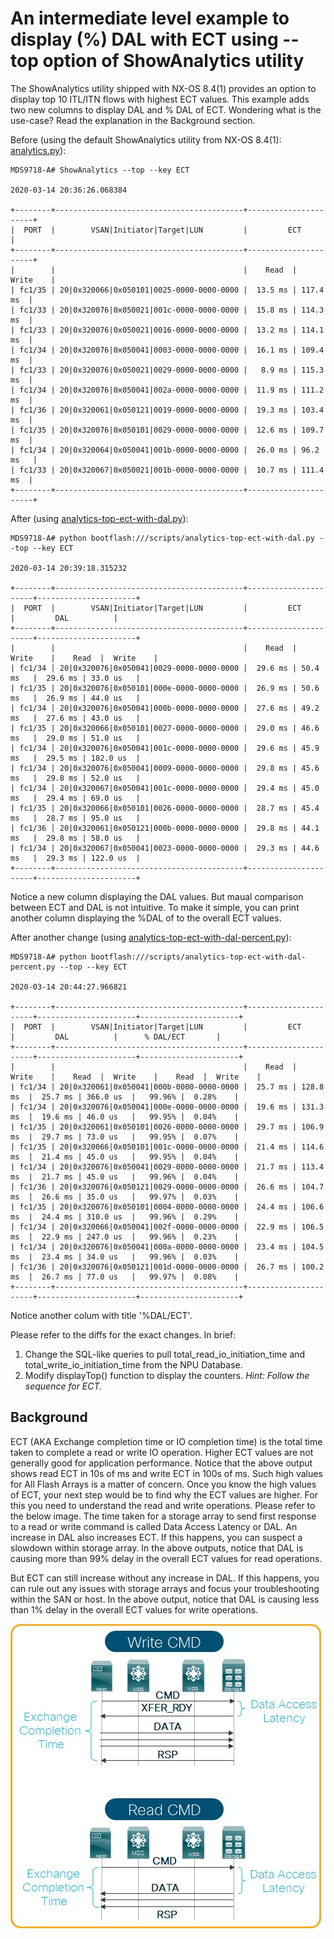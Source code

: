 # An intermediate level example to display (%) DAL with ECT using --top option of ShowAnalytics utility
The ShowAnalytics utility shipped with NX-OS 8.4(1) provides an option to display top 10 ITL/ITN flows with highest ECT values. This example adds two new columns to display DAL and % DAL of ECT. Wondering what is the use-case? Read the explanation in the Background section.

Before (using the default ShowAnalytics utility from NX-OS 8.4(1): [analytics.py](https://github.com/Cisco-SAN/ShowAnalytics-Examples/blob/master/analytics.py)):

    MDS9718-A# ShowAnalytics --top --key ECT
    
    2020-03-14 20:36:26.068384
    
    +--------+------------------------------------------+----------------------+
    |  PORT  |        VSAN|Initiator|Target|LUN         |         ECT          |
    +--------+------------------------------------------+----------------------+
    |        |                                          |    Read  |  Write    |
    | fc1/35 | 20|0x320066|0x050101|0025-0000-0000-0000 |  13.5 ms | 117.4 ms  |
    | fc1/33 | 20|0x320076|0x050021|001c-0000-0000-0000 |  15.8 ms | 114.3 ms  |
    | fc1/33 | 20|0x320076|0x050021|0016-0000-0000-0000 |  13.2 ms | 114.1 ms  |
    | fc1/34 | 20|0x320076|0x050041|0003-0000-0000-0000 |  16.1 ms | 109.4 ms  |
    | fc1/33 | 20|0x320076|0x050021|0029-0000-0000-0000 |   8.9 ms | 115.3 ms  |
    | fc1/34 | 20|0x320076|0x050041|002a-0000-0000-0000 |  11.9 ms | 111.2 ms  |
    | fc1/36 | 20|0x320061|0x050121|0019-0000-0000-0000 |  19.3 ms | 103.4 ms  |
    | fc1/35 | 20|0x320076|0x050101|0029-0000-0000-0000 |  12.6 ms | 109.7 ms  |
    | fc1/34 | 20|0x320064|0x050041|001b-0000-0000-0000 |  26.0 ms | 96.2 ms   |
    | fc1/33 | 20|0x320067|0x050021|001b-0000-0000-0000 |  10.7 ms | 111.4 ms  |
    +--------+------------------------------------------+----------------------+

After (using [analytics-top-ect-with-dal.py](https://github.com/Cisco-SAN/ShowAnalytics-Examples/blob/master/003-intermediate-top-ect-with-dal/analytics-top-ect-with-dal.py)):

    MDS9718-A# python bootflash:///scripts/analytics-top-ect-with-dal.py --top --key ECT
    
    2020-03-14 20:39:18.315232
    
    +--------+------------------------------------------+----------------------+----------------------+
    |  PORT  |        VSAN|Initiator|Target|LUN         |         ECT          |         DAL          |
    +--------+------------------------------------------+----------------------+----------------------+
    |        |                                          |    Read  |  Write    |    Read  |  Write    |
    | fc1/34 | 20|0x320076|0x050041|0029-0000-0000-0000 |  29.6 ms | 50.4 ms   |  29.6 ms | 33.0 us   |
    | fc1/35 | 20|0x320076|0x050101|000e-0000-0000-0000 |  26.9 ms | 50.6 ms   |  26.9 ms | 44.0 us   |
    | fc1/34 | 20|0x320076|0x050041|000b-0000-0000-0000 |  27.6 ms | 49.2 ms   |  27.6 ms | 43.0 us   |
    | fc1/35 | 20|0x320066|0x050101|0027-0000-0000-0000 |  29.0 ms | 46.6 ms   |  29.0 ms | 51.0 us   |
    | fc1/34 | 20|0x320076|0x050041|001c-0000-0000-0000 |  29.6 ms | 45.9 ms   |  29.5 ms | 182.0 us  |
    | fc1/34 | 20|0x320076|0x050041|0009-0000-0000-0000 |  29.8 ms | 45.6 ms   |  29.8 ms | 52.0 us   |
    | fc1/34 | 20|0x320067|0x050041|001c-0000-0000-0000 |  29.4 ms | 45.0 ms   |  29.4 ms | 69.0 us   |
    | fc1/35 | 20|0x320066|0x050101|0026-0000-0000-0000 |  28.7 ms | 45.4 ms   |  28.7 ms | 95.0 us   |
    | fc1/36 | 20|0x320061|0x050121|000b-0000-0000-0000 |  29.8 ms | 44.1 ms   |  29.8 ms | 58.0 us   |
    | fc1/34 | 20|0x320067|0x050041|0023-0000-0000-0000 |  29.3 ms | 44.6 ms   |  29.3 ms | 122.0 us  |
    +--------+------------------------------------------+----------------------+----------------------+

Notice a new column displaying the DAL values. But maual comparison between ECT and DAL is not intuitive. To make it simple, you can print another column displaying the %DAL of to the overall ECT values.

After another change (using [analytics-top-ect-with-dal-percent.py](https://github.com/Cisco-SAN/ShowAnalytics-Examples/blob/master/003-intermediate-top-ect-with-dal/analytics-top-ect-with-dal-percent.py)):

    MDS9718-A# python bootflash:///scripts/analytics-top-ect-with-dal-percent.py --top --key ECT
    
    2020-03-14 20:44:27.966821
    
    +--------+------------------------------------------+----------------------+----------------------+----------------------+
    |  PORT  |        VSAN|Initiator|Target|LUN         |         ECT          |         DAL          |      % DAL/ECT       |
    +--------+------------------------------------------+----------------------+----------------------+----------------------+
    |        |                                          |    Read  |  Write    |    Read  |  Write    |    Read  |  Write    |
    | fc1/34 | 20|0x320061|0x050041|000b-0000-0000-0000 |  25.7 ms | 128.8 ms  |  25.7 ms | 366.0 us  |   99.96% |  0.28%    |
    | fc1/34 | 20|0x320076|0x050041|000e-0000-0000-0000 |  19.6 ms | 131.3 ms  |  19.6 ms | 46.0 us   |   99.95% |  0.04%    |
    | fc1/35 | 20|0x320061|0x050101|0026-0000-0000-0000 |  29.7 ms | 106.9 ms  |  29.7 ms | 73.0 us   |   99.95% |  0.07%    |
    | fc1/35 | 20|0x320066|0x050101|001c-0000-0000-0000 |  21.4 ms | 114.6 ms  |  21.4 ms | 45.0 us   |   99.95% |  0.04%    |
    | fc1/34 | 20|0x320076|0x050041|0029-0000-0000-0000 |  21.7 ms | 113.4 ms  |  21.7 ms | 45.0 us   |   99.96% |  0.04%    |
    | fc1/36 | 20|0x320076|0x050121|0029-0000-0000-0000 |  26.6 ms | 104.7 ms  |  26.6 ms | 35.0 us   |   99.97% |  0.03%    |
    | fc1/35 | 20|0x320076|0x050101|0004-0000-0000-0000 |  24.4 ms | 106.6 ms  |  24.4 ms | 310.0 us  |   99.96% |  0.29%    |
    | fc1/34 | 20|0x320066|0x050041|002f-0000-0000-0000 |  22.9 ms | 106.5 ms  |  22.9 ms | 247.0 us  |   99.96% |  0.23%    |
    | fc1/34 | 20|0x320076|0x050041|000a-0000-0000-0000 |  23.4 ms | 104.5 ms  |  23.4 ms | 34.0 us   |   99.96% |  0.03%    |
    | fc1/36 | 20|0x320076|0x050121|001d-0000-0000-0000 |  26.7 ms | 100.2 ms  |  26.7 ms | 77.0 us   |   99.97% |  0.08%    |
    +--------+------------------------------------------+----------------------+----------------------+----------------------+

 Notice another colum with title '%DAL/ECT'.
 
Please refer to the diffs for the exact changes. In brief:

 1. Change the SQL-like queries to pull total_read_io_initiation_time and total_write_io_initiation_time from the NPU Database.
 2. Modify displayTop() function to display the counters. *Hint: Follow the sequence for ECT.*

## Background
ECT (AKA Exchange completion time or IO completion time) is the total time taken to complete a read or write IO operation. Higher ECT values are not generally good for application performance. Notice that the above output shows read ECT in 10s of ms and write ECT in 100s of ms. Such high values for All Flash Arrays is a matter of concern. Once you know the high values of ECT, your next step would be to find why the ECT values are higher. For this you need to understand the read and write operations. Please refer to the below image. The time taken for a storage array to send first response to a read or write command is called Data Access Latency or DAL. An increase in DAL also increases ECT. If this happens, you can suspect a slowdown within storage array. In the above outputs, notice that DAL is causing more than 99% delay in the overall ECT values for read operations.

But ECT can still increase without any increase in DAL. If this happens, you can rule out any issues with storage arrays and focus your troubleshooting within the SAN or host. In the above output, notice that DAL is causing less than 1% delay in the overall ECT values for write operations.

![](https://github.com/Cisco-SAN/ShowAnalytics-Examples/blob/master/003-intermediate-top-ect-with-dal/scsi_read_write_cmd.jpg)
